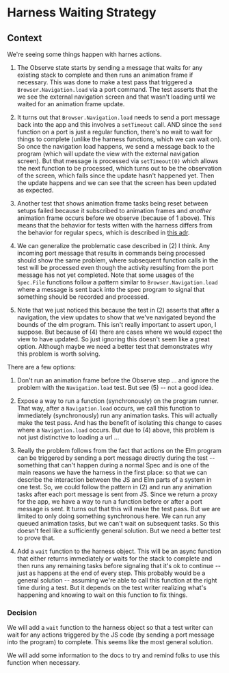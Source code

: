 # Harness Waiting Strategy

## Context

We're seeing some things happen with harnes actions.

1. The Observe state starts by sending a message that waits for any existing stack to complete and
then runs an animation frame if necessary. This was done to make a test pass that triggered a
`Browser.Navigation.load` via a port command. The test asserts that the we see the external navigation
screen and that wasn't loading until we waited for an animation frame update.

2. It turns out that `Browser.Navigation.load` needs to send a port message back into the app and this
involves a `setTimeout` call. AND since the `send` function on a port is just a regular function, there's
no wait to wait for things to complete (unlike the harness functions, which we can wait on). So once the
navigation load happens, we send a message back to the program (which will update the view with the external
navigation screen). But that message is processed via `setTimeout(0)` which allows the next function to be
processed, which turns out to be the observation of the screen, which fails since the update hasn't happened yet.
Then the update happens and we can see that the screen has been updated as expected.

3. Another test that shows animation frame tasks being reset between setups failed because it subscribed
to animation frames and *another* animation frame occurs before we observe (because of 1 above). This means
that the behavior for tests witten with the harness differs from the behavior for regular specs, which is
described in [this adr](001_animation_frames.md).

4. We can generalize the problematic case described in (2) I think. Any incoming port message that results in
commands being processed should show the same problem, where subsequent function calls in the test will be processed
even though the activity resulting from the port message has not yet completed. Note that some usages of the
`Spec.File` functions follow a pattern similar to `Browser.Navigation.load` where a message is sent back into
the spec program to signal that something should be recorded and processed.

5. Note that we just noticed this because the test in (2) asserts that after a navigation, the view updates
to show that we've navigated beyond the bounds of the elm program. This isn't really important to assert
upon, I suppose. But because of (4) there are cases where we would expect the view to have updated. So just
ignoring this doesn't seem like a great option. Although maybe we need a better test that demonstrates why
this problem is worth solving.

There are a few options:

1. Don't run an animation frame before the Observe step ... and ignore the problem with the `Navigation.load` test.
But see (5) -- not a good idea.

2. Expose a way to run a function (synchronously) on the program runner. That way, after a `Navigation.load` occurs,
we call this function to immediately (synchronously) run any animation tasks. This will actually make the test pass.
And has the benefit of isolating this change to cases where a `Navigation.load` occurs. But due to (4) above, this
problem is not just distinctive to loading a url ...

3. Really the problem follows from the fact that actions on the Elm program can be triggered by sending a
port message directly during the test -- something that can't happen during a normal Spec and is one of the
main reasons we have the harness in the first place: so that we can describe the interaction between the JS and Elm
parts of a system in one test. So, we could follow the pattern in (2) and run any animation tasks after
each port message is sent from JS. Since we return a proxy for the app, we have a way to run a function before or
after a port message is sent. It turns out that this will make the test pass. But we are limited to only
doing something synchronous here. We can run any queued animation tasks, but we can't wait on subsequent tasks.
So this doesn't feel like a sufficiently general solution. But we need a better test to prove that.

4. Add a `wait` function to the harness object. This will be an async function that either returns immediately or
waits for the stack to complete and then runs any remaining tasks before signaling that it's ok to continue -- just
as happens at the end of every step. This probably would be a general solution -- assuming we're able to call this
function at the right time during a test. But it depends on the test writer realizing what's happening and knowing
to wait on this function to fix things.


### Decision

We will add a `wait` function to the harness object so that a test writer can wait for any actions
triggered by the JS code (by sending a port message into the program) to complete. This seems like the most
general solution.

We will add some information to the docs to try and remind folks to use this function when necessary.
